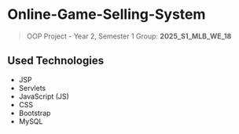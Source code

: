 # Online-Game-Selling-System

> OOP Project - Year 2, Semester 1
> Group: **2025\_S1\_MLB\_WE\_18**

## Used Technologies

* JSP
* Servlets
* JavaScript (JS)
* CSS
* Bootstrap
* MySQL

